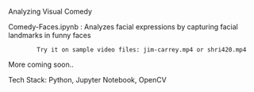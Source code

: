 
Analyzing Visual Comedy 

Comedy-Faces.ipynb :	Analyzes facial expressions by capturing facial landmarks in funny faces

			Try it on sample video files: jim-carrey.mp4 or shri420.mp4

More coming soon..

Tech Stack: Python, Jupyter Notebook, OpenCV
